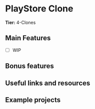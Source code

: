 # PlayStore Clone

**Tier:** 4-Clones

## Main Features

-   [ ] WIP

## Bonus features

## Useful links and resources

## Example projects
